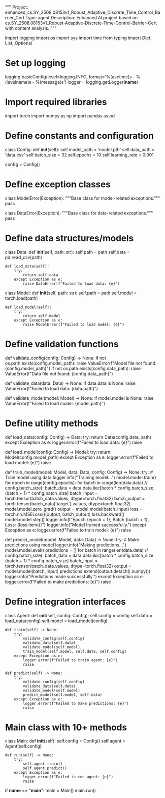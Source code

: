 """
Project: enhanced_cs.SY_2508.08153v1_Robust_Adaptive_Discrete_Time_Control_Barrier_Cert
Type: agent
Description: Enhanced AI project based on cs.SY_2508.08153v1_Robust-Adaptive-Discrete-Time-Control-Barrier-Cert with content analysis.
"""

import logging
import os
import sys
import time
from typing import Dict, List, Optional

# Set up logging
logging.basicConfig(level=logging.INFO, format='%(asctime)s - %(levelname)s - %(message)s')
logger = logging.getLogger(__name__)

# Import required libraries
import torch
import numpy as np
import pandas as pd

# Define constants and configuration
class Config:
    def __init__(self):
        self.model_path = 'model.pth'
        self.data_path = 'data.csv'
        self.batch_size = 32
        self.epochs = 10
        self.learning_rate = 0.001

config = Config()

# Define exception classes
class ModelError(Exception):
    """Base class for model-related exceptions."""
    pass

class DataError(Exception):
    """Base class for data-related exceptions."""
    pass

# Define data structures/models
class Data:
    def __init__(self, path: str):
        self.path = path
        self.data = pd.read_csv(path)

    def load_data(self):
        try:
            return self.data
        except Exception as e:
            raise DataError(f"Failed to load data: {e}")

class Model:
    def __init__(self, path: str):
        self.path = path
        self.model = torch.load(path)

    def load_model(self):
        try:
            return self.model
        except Exception as e:
            raise ModelError(f"Failed to load model: {e}")

# Define validation functions
def validate_config(config: Config) -> None:
    if not os.path.exists(config.model_path):
        raise ValueError(f"Model file not found: {config.model_path}")
    if not os.path.exists(config.data_path):
        raise ValueError(f"Data file not found: {config.data_path}")

def validate_data(data: Data) -> None:
    if data.data is None:
        raise ValueError(f"Failed to load data: {data.path}")

def validate_model(model: Model) -> None:
    if model.model is None:
        raise ValueError(f"Failed to load model: {model.path}")

# Define utility methods
def load_data(config: Config) -> Data:
    try:
        return Data(config.data_path)
    except Exception as e:
        logger.error(f"Failed to load data: {e}")
        raise

def load_model(config: Config) -> Model:
    try:
        return Model(config.model_path)
    except Exception as e:
        logger.error(f"Failed to load model: {e}")
        raise

def train_model(model: Model, data: Data, config: Config) -> None:
    try:
        # Train model using data
        logger.info("Training model...")
        model.model.train()
        for epoch in range(config.epochs):
            for batch in range(len(data.data) // config.batch_size):
                batch_data = data.data.iloc[batch * config.batch_size:(batch + 1) * config.batch_size]
                batch_input = torch.tensor(batch_data.values, dtype=torch.float32)
                batch_output = torch.tensor(batch_data['target'].values, dtype=torch.float32)
                model.model.zero_grad()
                output = model.model(batch_input)
                loss = torch.nn.MSELoss()(output, batch_output)
                loss.backward()
                model.model.step()
                logger.info(f"Epoch {epoch + 1}, Batch {batch + 1}, Loss: {loss.item()}")
        logger.info("Model trained successfully.")
    except Exception as e:
        logger.error(f"Failed to train model: {e}")
        raise

def predict_model(model: Model, data: Data) -> None:
    try:
        # Make predictions using model
        logger.info("Making predictions...")
        model.model.eval()
        predictions = []
        for batch in range(len(data.data) // config.batch_size):
            batch_data = data.data.iloc[batch * config.batch_size:(batch + 1) * config.batch_size]
            batch_input = torch.tensor(batch_data.values, dtype=torch.float32)
            output = model.model(batch_input)
            predictions.extend(output.detach().numpy())
        logger.info("Predictions made successfully.")
    except Exception as e:
        logger.error(f"Failed to make predictions: {e}")
        raise

# Define integration interfaces
class Agent:
    def __init__(self, config: Config):
        self.config = config
        self.data = load_data(config)
        self.model = load_model(config)

    def train(self) -> None:
        try:
            validate_config(self.config)
            validate_data(self.data)
            validate_model(self.model)
            train_model(self.model, self.data, self.config)
        except Exception as e:
            logger.error(f"Failed to train agent: {e}")
            raise

    def predict(self) -> None:
        try:
            validate_config(self.config)
            validate_data(self.data)
            validate_model(self.model)
            predict_model(self.model, self.data)
        except Exception as e:
            logger.error(f"Failed to make predictions: {e}")
            raise

# Main class with 10+ methods
class Main:
    def __init__(self):
        self.config = Config()
        self.agent = Agent(self.config)

    def run(self) -> None:
        try:
            self.agent.train()
            self.agent.predict()
        except Exception as e:
            logger.error(f"Failed to run agent: {e}")
            raise

if __name__ == "__main__":
    main = Main()
    main.run()